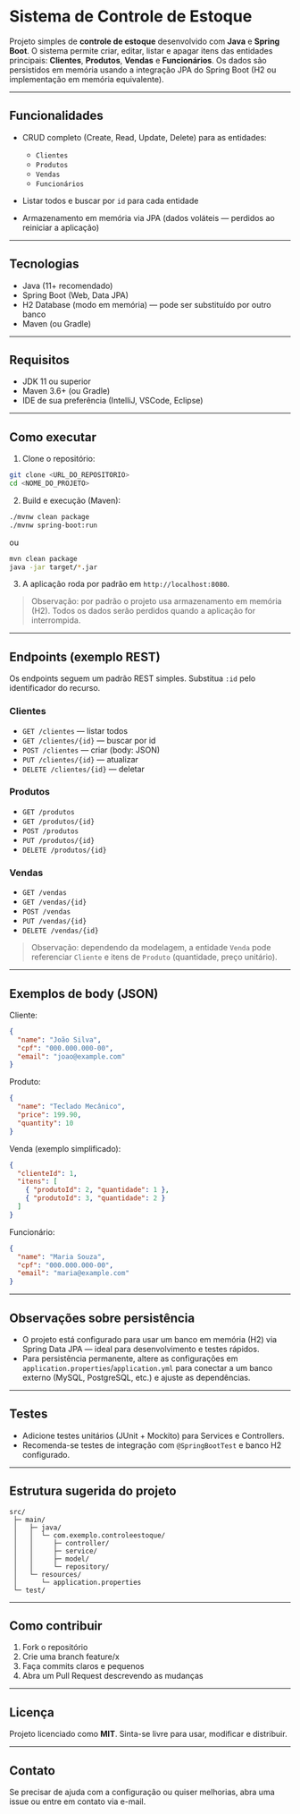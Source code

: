 # Sistema de Controle de Estoque

Projeto simples de **controle de estoque** desenvolvido com **Java** e **Spring Boot**. O sistema permite criar, editar, listar e apagar itens das entidades principais: **Clientes**, **Produtos**, **Vendas** e **Funcionários**. Os dados são persistidos em memória usando a integração JPA do Spring Boot (H2 ou implementação em memória equivalente).

---

## Funcionalidades

* CRUD completo (Create, Read, Update, Delete) para as entidades:

  * `Clientes`
  * `Produtos`
  * `Vendas`
  * `Funcionários`
* Listar todos e buscar por `id` para cada entidade
* Armazenamento em memória via JPA (dados voláteis — perdidos ao reiniciar a aplicação)

---

## Tecnologias

* Java (11+ recomendado)
* Spring Boot (Web, Data JPA)
* H2 Database (modo em memória) — pode ser substituído por outro banco
* Maven (ou Gradle)

---

## Requisitos

* JDK 11 ou superior
* Maven 3.6+ (ou Gradle)
* IDE de sua preferência (IntelliJ, VSCode, Eclipse)

---

## Como executar

1. Clone o repositório:

```bash
git clone <URL_DO_REPOSITORIO>
cd <NOME_DO_PROJETO>
```

2. Build e execução (Maven):

```bash
./mvnw clean package
./mvnw spring-boot:run
```

ou

```bash
mvn clean package
java -jar target/*.jar
```

3. A aplicação roda por padrão em `http://localhost:8080`.

> Observação: por padrão o projeto usa armazenamento em memória (H2). Todos os dados serão perdidos quando a aplicação for interrompida.

---

## Endpoints (exemplo REST)

Os endpoints seguem um padrão REST simples. Substitua `:id` pelo identificador do recurso.

### Clientes

* `GET /clientes` — listar todos
* `GET /clientes/{id}` — buscar por id
* `POST /clientes` — criar (body: JSON)
* `PUT /clientes/{id}` — atualizar
* `DELETE /clientes/{id}` — deletar

### Produtos

* `GET /produtos`
* `GET /produtos/{id}`
* `POST /produtos`
* `PUT /produtos/{id}`
* `DELETE /produtos/{id}`

### Vendas

* `GET /vendas`
* `GET /vendas/{id}`
* `POST /vendas`
* `PUT /vendas/{id}`
* `DELETE /vendas/{id}`

> Observação: dependendo da modelagem, a entidade `Venda` pode referenciar `Cliente` e itens de `Produto` (quantidade, preço unitário).

---

## Exemplos de body (JSON)

Cliente:

```json
{
  "name": "João Silva",
  "cpf": "000.000.000-00",
  "email": "joao@example.com"
}
```

Produto:

```json
{
  "name": "Teclado Mecânico",
  "price": 199.90,
  "quantity": 10
}
```

Venda (exemplo simplificado):

```json
{
  "clienteId": 1,
  "itens": [
    { "produtoId": 2, "quantidade": 1 },
    { "produtoId": 3, "quantidade": 2 }
  ]
}
```

Funcionário:

```json
{
  "name": "Maria Souza",
  "cpf": "000.000.000-00",
  "email": "maria@example.com"
}
```

---

## Observações sobre persistência

* O projeto está configurado para usar um banco em memória (H2) via Spring Data JPA — ideal para desenvolvimento e testes rápidos.
* Para persistência permanente, altere as configurações em `application.properties`/`application.yml` para conectar a um banco externo (MySQL, PostgreSQL, etc.) e ajuste as dependências.

---

## Testes

* Adicione testes unitários (JUnit + Mockito) para Services e Controllers.
* Recomenda-se testes de integração com `@SpringBootTest` e banco H2 configurado.

---

## Estrutura sugerida do projeto

```
src/
 ├─ main/
 │   ├─ java/
 │   │  └─ com.exemplo.controleestoque/
 │   │     ├─ controller/
 │   │     ├─ service/
 │   │     ├─ model/
 │   │     └─ repository/
 │   └─ resources/
 │      └─ application.properties
 └─ test/
```

---

## Como contribuir

1. Fork o repositório
2. Crie uma branch feature/x
3. Faça commits claros e pequenos
4. Abra um Pull Request descrevendo as mudanças

---

## Licença

Projeto licenciado como **MIT**. Sinta-se livre para usar, modificar e distribuir.

---

## Contato

Se precisar de ajuda com a configuração ou quiser melhorias, abra uma issue ou entre em contato via e-mail.
